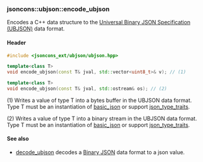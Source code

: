 ### jsoncons::ubjson::encode_ubjson

Encodes a C++ data structure to the [Universal Binary JSON Specification (UBJSON)](http://ubjsonspec.org/) data format.

#### Header
```c++
#include <jsoncons_ext/ubjson/ubjson.hpp>

template<class T>
void encode_ubjson(const T& jval, std::vector<uint8_t>& v); // (1)

template<class T>
void encode_ubjson(const T& jval, std::ostream& os); // (2)
```

(1) Writes a value of type T into a bytes buffer in the UBJSON data format. Type T must be an instantiation of [basic_json](../json.md) 
or support [json_type_traits](../json_type_traits.md). 

(2) Writes a value of type T into a binary stream in the UBJSON data format. Type T must be an instantiation of [basic_json](../json.md) 
or support [json_type_traits](../json_type_traits.md). 

#### See also

- [decode_ubjson](decode_ubjson) decodes a [Binary JSON](http://ubjsonspec.org/) data format to a json value.

